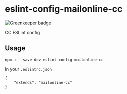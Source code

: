 # eslint-config-mailonline-cc

[![Greenkeeper badge](https://badges.greenkeeper.io/MailOnline/eslint-config-mailonline-cc.svg)](https://greenkeeper.io/)

CC ESLint config

## Usage

```
npm i --save-dev eslint-config-mailonline-cc
```

In your `.eslintrc.json`

```
{
    "extends": "mailonline-cc"
}
```
